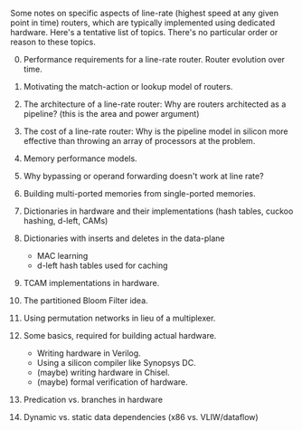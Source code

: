 Some notes on specific aspects of line-rate (highest speed at any given point
in time) routers, which are typically implemented using dedicated hardware.
Here's a tentative list of topics.  There's no particular order or reason to
these topics.

0. Performance requirements for a line-rate router.
   Router evolution over time.

1. Motivating the match-action or lookup model of routers.

2. The architecture of a line-rate router: Why are routers architected as a pipeline?
   (this is the area and power argument)

3. The cost of a line-rate router: Why is the pipeline model in silicon more
   effective than throwing an array of processors at the problem.

4. Memory performance models.

5. Why bypassing or operand forwarding doesn't work at line rate?

6. Building multi-ported memories from single-ported memories.

7. Dictionaries in hardware and their implementations (hash tables, cuckoo hashing, d-left, CAMs)

8. Dictionaries with inserts and deletes in the data-plane
   * MAC learning
   * d-left hash tables used for caching

9. TCAM implementations in hardware.

10. The partitioned Bloom Filter idea.

11. Using permutation networks in lieu of a multiplexer.

12. Some basics, required for building actual hardware.
    * Writing hardware in Verilog.
    * Using a silicon compiler like Synopsys DC.
    * (maybe) writing hardware in Chisel.
    * (maybe) formal verification of hardware.

13. Predication vs. branches in hardware

14. Dynamic vs. static data dependencies (x86 vs. VLIW/dataflow)
